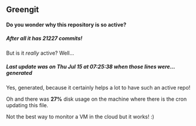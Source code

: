 ## Greengit

#### Do you wonder why this repository is so active?

##### After all it has 21227 commits!

But is it *really* active? Well...

##### Last update was on Thu Jul 15 at 07:25:38 when those lines were... generated

Yes, generated, because it certainly helps a lot to have such an active repo!

Oh and there was **27%** disk usage on the machine
where there is the cron updating this file.

Not the best way to monitor a VM in the cloud but it works! :)

